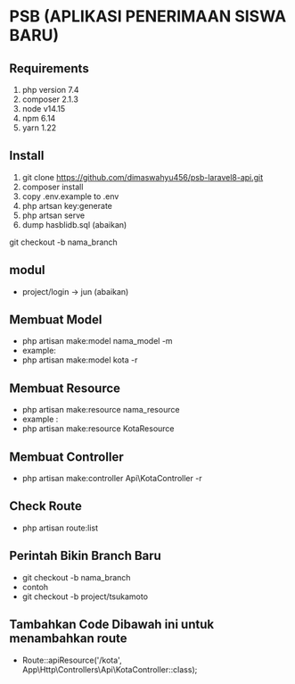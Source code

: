 # PSB (APLIKASI PENERIMAAN SISWA BARU)

## Requirements

1. php version 7.4
2. composer 2.1.3
3. node v14.15
4. npm 6.14
5. yarn 1.22

## Install

1. git clone https://github.com/dimaswahyu456/psb-laravel8-api.git
2. composer install
3. copy .env.example to .env
4. php artsan key:generate
5. php artsan serve
6. dump hasblidb.sql (abaikan)

git checkout -b nama_branch

## modul
* project/login -> jun (abaikan)


## Membuat Model

* php artisan make:model nama_model -m
* example:
* php artisan make:model kota -r 

## Membuat Resource

* php artisan make:resource nama_resource
* example :
* php artisan make:resource KotaResource

## Membuat Controller
* php artisan make:controller Api\KotaController -r 

## Check Route
* php artisan route:list

## Perintah Bikin Branch Baru
* git checkout -b nama_branch
* contoh
* git checkout -b project/tsukamoto

## Tambahkan Code Dibawah ini untuk menambahkan route
* Route::apiResource('/kota', App\Http\Controllers\Api\KotaController::class);
